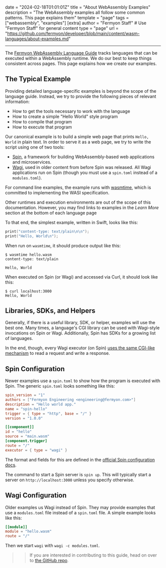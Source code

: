 date = "2024-02-18T01:01:01Z"
title = "About WebAssembly Examples"
description = "The WebAssembly examples all follow some common patterns. This page explains them"
template = "page"
tags = ["webassembly", "examples"]
[extra]
author = "Fermyon Staff"  # Use "Fermyon Staff" for general content
type = "page"
url = "https://github.com/fermyon/developer/blob/main/content/wasm-languages/about-examples.md"

---

The [Fermyon WebAssembly Language Guide](/wasm-languages/webassembly-language-support) tracks languages that can be executed within a WebAssembly runtime. We do our best to keep things consistent across pages. This page explains how we create our examples.

## The Typical Example

Providing detailed language-specific examples is beyond the scope of the language guide. Instead, we try to provide the following pieces of relevant information:

- How to get the tools necessary to work with the language
- How to create a simple "Hello World" style program
- How to compile that program
- How to execute that program

Our canonical example is to build a simple web page that prints `Hello, World` in plain text. In order to serve it as a web page, we try to write the script using one of two tools:

- [Spin](https://spin.fermyon.dev/), a framework for building WebAssembly-based web applications and microservices.
- [Wagi](https://github.com/deislabs/wagi), used in older content from before Spin was released. All Wagi applications run on Spin (though you must use a `spin.toml` instead of a `modules.toml`).

For command line examples, the example runs with [wasmtime](https://wasmtime.dev/), which is committed to implementing the WASI specification.

Other runtimes and execution environments are out of the scope of this documentation. However, you may find links to examples in the _Learn More_ section at the bottom of each language page

To that end, the simplest example, written in Swift, looks like this:

```swift
print("content-type: text/plain\n\n");
print("Hello, World\n");
```

When run on `wasmtime`, it should produce output like this:

```console
$ wasmtime hello.wasm
content-type: text/plain

Hello, World
```

When executed on Spin (or Wagi) and accessed via Curl, it should look like this:

```console
$ curl localhost:3000                                       
Hello, World
```

## Libraries, SDKs, and Helpers

Generally, if there is a useful library, SDK, or helper, examples will use the best one. Many times, a language's CGI library can be used with Wagi-style invocations on Spin or Wagi. Additionally, Spin has SDKs for a growing list of languages.

In the end, though, every Wagi executor (on Spin) [uses the same CGI-like mechanism](https://github.com/deislabs/wagi/blob/main/docs/architecture.md) to read a request and write a response.

## Spin Configuration

Newer examples use a `spin.toml` to show how the program is executed with Spin. The generic `spin.toml` looks something like this:

```toml
spin_version = "1"
authors = ["Fermyon Engineering <engineering@fermyon.com>"]
description = "Hello world app."
name = "spin-hello"
trigger = { type = "http", base = "/" }
version = "1.0.0"

[[component]]
id = "hello"
source = "main.wasm"
[component.trigger]
route = "/"
executor = { type = "wagi" }
```

The format and fields for this are defined in the [official Spin configuration docs](https://spin.fermyon.dev/configuration/).

The command to start a Spin server is `spin up`. This will typically start a server on `http://localhost:3000` unless you specify otherwise.

## Wagi Configuration

Older examples us Wagi instead of Spin. They may provide examples that use a `modules.toml` file instead of a `spin.toml` file. A simple example looks like this:

```toml
[[module]]
module = "hello.wasm"
route = "/"
```

Then we start `wagi` with `wagi -c modules.toml`.

>> If you are interested in contributing to this guide, head on over to [the GitHub repo](https://github.com/fermyon/wasm-languages).
